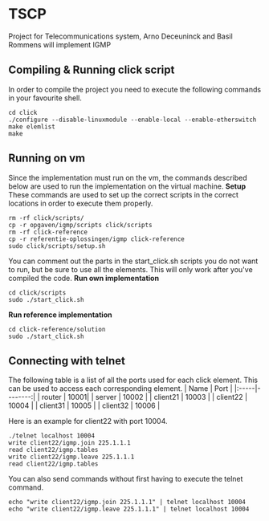 # TSCP

Project for Telecommunications system, Arno Deceuninck and Basil Rommens will implement IGMP

## Compiling & Running click script

In order to compile the project you need to execute the following commands in your favourite shell.

```shell
cd click
./configure --disable-linuxmodule --enable-local --enable-etherswitch
make elemlist
make
```

## Running on vm

Since the implementation must run on the vm, the commands described below are used to run the implementation on the
virtual machine.
**Setup**
These commands are used to set up the correct scripts in the correct locations in order to execute them
properly.
```shell
rm -rf click/scripts/
cp -r opgaven/igmp/scripts click/scripts
rm -rf click-reference
cp -r referentie-oplossingen/igmp click-reference
sudo click/scripts/setup.sh
```

You can comment out the parts in the start_click.sh scripts you do not want to run, but be sure to use all the elements.
This will only work after you've compiled the code.
**Run own implementation**

```shell
cd click/scripts
sudo ./start_click.sh
```

**Run reference implementation**

```shell
cd click-reference/solution
sudo ./start_click.sh
```

## Connecting with telnet

The following table is a list of all the ports used for each click element. This can be used to access each
corresponding element.
| Name |  Port  |
|:-----|--------:|
| router   | 10001|
| server | 10002 |
| client21 | 10003 |
| client22 | 10004 |
| client31 | 10005 |
| client32 | 10006 |

Here is an example for client22 with port 10004.

```shell
./telnet localhost 10004
write client22/igmp.join 225.1.1.1
read client22/igmp.tables
write client22/igmp.leave 225.1.1.1
read client22/igmp.tables
```

You can also send commands without first having to execute the telnet command.

```shell
echo "write client22/igmp.join 225.1.1.1" | telnet localhost 10004
echo "write client22/igmp.leave 225.1.1.1" | telnet localhost 10004
```